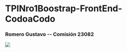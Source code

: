 # TPINro1Boostrap-FrontEnd-CodoaCodo
### Romero Gustavo -- Comisión 23082
![](https://i.postimg.cc/MZhyL4Jm/final-front-2021-2.jpg)
